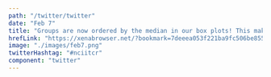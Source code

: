 ```yaml
---
path: "/twitter/twitter"
date: "Feb 7"
title: "Groups are now ordered by the median in our box plots! This makes it easier to see outliers as well as the largest and smallest values. Check it out:"
hrefLink: "https://xenabrowser.net/?bookmark=7deeea053f221ba9fc506be855f353ac"
image: "./images/feb7.png"
twitterHashtag: "#nciitcr"
component: "twitter"
---
```


